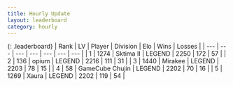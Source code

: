 ```yaml
---
title: Hourly Update
layout: leaderboard
category: hourly
---
```


{: .leaderboard}
| Rank | LV | Player | Division | Elo | Wins | Losses |
| --- | --- | --- | --- | --- | --- | --- |
| <span data-change="0">1</span> | 1274 | <span title="ID: 402846">Sktima II</span> | LEGEND | <span data-change="0">2250</span> | <span data-change="0">172</span> | <span data-change="0">57</span> |
| <span data-change="0">2</span> | 136 | <span title="ID: 750033">opium</span> | LEGEND | <span data-change="0">2216</span> | <span data-change="0">111</span> | <span data-change="0">31</span> |
| <span data-change="0">3</span> | 1440 | <span title="ID: 416373">Mirakee</span> | LEGEND | <span data-change="0">2203</span> | <span data-change="0">78</span> | <span data-change="0">15</span> |
| <span data-change="2">4</span> | 58 | <span title="ID: 754306">GameCube Chujin</span> | LEGEND | <span data-change="22">2202</span> | <span data-change="2">70</span> | <span data-change="0">16</span> |
| <span data-change="-1">5</span> | 1269 | <span title="ID: 200908">Xaura</span> | LEGEND | <span data-change="0">2202</span> | <span data-change="0">119</span> | <span data-change="0">54</span> |